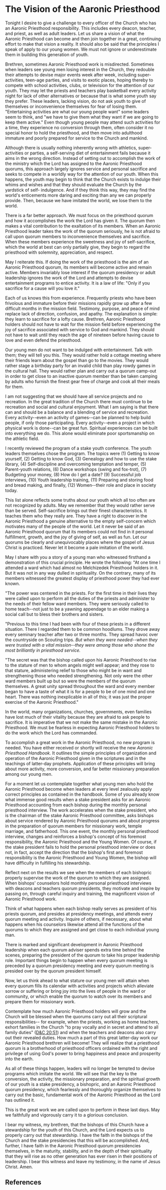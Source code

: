 # The Vision of the Aaronic Priesthood

Tonight I desire to give a challenge to every officer of the Church who has an
Aaronic Priesthood responsibility. This includes every deacon, teacher, and
priest, as well as adult leaders. Let us share a vision of what the Aaronic
Priesthood can become and then join together in a great, continuing effort to
make that vision a reality. It should also be said that the principles I speak
of apply to our young women. We must not ignore or underestimate them in
building this generation of youth.

Brethren, sometimes Aaronic Priesthood work is misdirected. Sometimes when
leaders see young men losing interest in the Church, they redouble their
attempts to devise major events week after week, including super-activities,
teen-age parties, and visits to exotic places, hoping thereby to compete with
school activities, clubs, or television for the attention of our youth. They
may let the priests and teachers play basketball every activity night for lack
of other alternatives or because that is what some youth say they prefer.
These leaders, lacking vision, do not ask youth to give of themselves or
inconvenience themselves for fear of losing them. "Entertaining activities are
what our young people want" some leaders seem to think, and "we have to give
them what they want if we are going to keep them active." Even though young
people may attend such activities for a time, they experience no conversion
through them, often consider it no special honor to hold the priesthood, and
then move into adulthood immature and poorly prepared for service to the
Church and mankind.

Although there is usually nothing inherently wrong with athletics, super-
activities or parties, a self-serving diet of entertainment fails because it
aims in the wrong direction. Instead of setting out to accomplish the work of
the ministry which the Lord has assigned to the Aaronic Priesthood quorums,
this approach largely ignores service and personal sacrifice and seeks to
compete in a worldly way for the attention of our youth. When this happens,
the youth may begin to think that the Church exists to indulge their whims and
wishes and that they should evaluate the Church by the yardstick of self-
indulgence. And if they think this way, they may find the world's enticements
more daring and exciting than any we can properly provide. Then, because we
have imitated the world, we lose them to the world.

There is a far better approach. We must focus on the priesthood quorum and how
it accomplishes the work the Lord has given it. The quorum then makes a vital
contribution to the exaltation of its members. When an Aaronic Priesthood
leader takes the work of the quorum seriously, he is not afraid to call upon
quorum members to inconvenience themselves and sacrifice. When these members
experience the sweetness and joy of self-sacrifice, which the world at best
can only partially give, they begin to regard the priesthood with solemnity,
appreciation, and respect.

May I reiterate this. If doing the work of the priesthood is the aim of an
Aaronic Priesthood quorum, its members will become active and remain active.
Members invariably lose interest if the quorum presidency or adult leadership
ignores the work of the Lord and attempts to devise entertainment programs to
entice activity. It is a law of life: "Only if you sacrifice for a cause will
you love it."

Each of us knows this from experience. Frequently priests who have been
frivolous and immature before their missions rapidly grow up after a few
difficult months in the mission field. Testimony, purpose, and peace of mind
replace lack of direction, confusion, and apathy. The explanation is simple:
they learn to sacrifice for a lofty cause. Brethren, Aaronic Priesthood
holders should not have to wait for the mission field before experiencing the
joy of sacrifice associated with service to God and mankind. They should not
have to wait until they reach the age of nineteen before having cause to love
and even defend the priesthood.

Our young men do not want to be indulged with entertainment. Talk with them;
they will tell you this. They would rather hold a cottage meeting where their
friends learn about the gospel than go to the movies. They would rather stage
a birthday party for an invalid child than play rowdy games in the cultural
hall. They would rather plan and carry out a quorum camp-out in order to get
close to an inactive quorum member than be taken camping by adults who furnish
the finest gear free of charge and cook all their meals for them.

I am not suggesting that we should have all service projects and no
recreation. In the great tradition of the Church there must continue to be
recreation and social and cultural enjoyment. What I am saying is that there
can and should be a balance and a blending of service and recreation. Every
activity--even an activity of games--can be planned to help build people, if
only those participating. Every activity--even a project in which physical
work is done--can be great fun. Spiritual experiences can be built into
everything we do. This alone would eliminate poor sportsmanship on the
athletic field.

I recently reviewed the program of a stake youth conference. The youth leaders
themselves chose the program. The topics were (1) Getting to know yourself,
(2) Getting to know God, (3) Genealogy and how to use the stake library, (4)
Self-discipline and overcoming temptation and temper, (5) Parent-youth
relations, (6) Dance workshops (swing and fox-trot), (7) Budgeting your money,
(8) How do I get a date? (9) Successful job interviews, (10) Youth leadership
training, (11) Preparing and storing food and bread making, and finally, (12)
Women--their role and place in society today.

This list alone reflects some truths about our youth which all too often are
not recognized by adults. May we remember that they would rather serve than be
served. Self-sacrifice brings out their finest characteristics. It teaches
them who they really are. They have a right to discover in the Aaronic
Priesthood a genuine alternative to the empty self-concern which motivates
many of the people of the world. Let it never be said of an Aaronic Priesthood
quorum that its members could not find in it personal fulfillment, growth, and
the joy of giving of self, as well as fun. Let our quorums be clearly and
unequivocably places where the gospel of Jesus Christ is practiced. Never let
it become a pale imitation of the world.

May I share with you a story of a young man who witnessed firsthand a
demonstration of this crucial principle. He wrote the following: "At one time
I attended a ward which had almost no Melchizedek Priesthood holders in it.
But it was not in any way dulled in spirituality. On the contrary, many of its
members witnessed the greatest display of priesthood power they had ever
known.

"The power was centered in the priests. For the first time in their lives they
were called upon to perform all the duties of the priests and administer to
the needs of their fellow ward members. They were seriously called to home
teach--not just to be a yawning appendage to an elder making a social call but
to bless their brothers and sisters.

"Previous to this time I had been with four of these priests in a different
situation. There I regarded them to be common hoodlums. They drove away every
seminary teacher after two or three months. They spread havoc over the
countryside on Scouting trips. _But when they were needed--when they were
trusted with a vital mission--they were among those who shone the most
brilliantly in priesthood service._

"The secret was that the bishop called upon his Aaronic Priesthood to rise to
the stature of men to whom angels might well appear; and they rose to that
stature, administering relief to those who might be in want and strengthening
those who needed strengthening. Not only were the other ward members built up
but so were the members of the quorum themselves. A great unity spread
throughout the ward and every member began to have a taste of what it is for a
people to be of one mind and one heart. There was nothing inexplicable in all
of this; it was just the proper exercise of the Aaronic Priesthood."

In the world, many organizations, churches, governments, even families have
lost much of their vitality because they are afraid to ask people to
sacrifice. It is imperative that we not make the same mistake in the Aaronic
Priesthood. We must be fearless in expecting Aaronic Priesthood holders to do
the work which the Lord has commanded.

To accomplish a great work in the Aaronic Priesthood, no new program is
needed. You have either received or shortly will receive the new _Aaronic
Priesthood Handbook._ It outlines the simple principles of organization and
operation of the Aaronic Priesthood given in the scriptures and in the
teachings of latter-day prophets. Application of these principles will bring
about more activity, more conversion, and far better missionary preparation
among our young men.

For a moment let us contemplate together what young men who hold the Aaronic
Priesthood become when leaders at every level zealously apply correct
principles as contained in the handbook. Some of you already know what immense
good results when a stake president asks for an Aaronic Priesthood accounting
from each bishop during the monthly personal priesthood interview. The work
accelerates when the stake president, who is the chairman of the stake Aaronic
Priesthood committee, asks bishops about service rendered by Aaronic
Priesthood quorums and about progress in the preparation of quorum members for
missionary work, temple marriage, and fatherhood. This one event, the monthly
personal priesthood interview, changes and reinforces a bishop's concept of
his foremost responsibility, the Aaronic Priesthood and the Young Women. Of
course, if the stake president fails to hold the personal priesthood interview
or does not, in fact, accept the direction that the bishop's first and
foremost responsibility is the Aaronic Priesthood and Young Women, the bishop
will have difficulty in fulfilling his stewardship.

Reflect next on the results we see when the members of each bishopric properly
supervise the work of the quorum to which they are assigned. When bishops'
counselors hold monthly personal priesthood interviews with deacons and
teachers quorum presidents, they motivate and inspire by passing on, through
careful inquiry and training, the magnificent vision of Aaronic Priesthood
work.

Think of what happens when each bishop really serves as president of his
priests quorum, and presides at presidency meetings, and attends every quorum
meeting and activity. Inquire of others, if necessary, about what happens when
his counselors likewise attend all the functions of the quorums to which they
are assigned and get close to each individual young man.

There is marked and significant development in Aaronic Priesthood leadership
when each quorum adviser spends extra time behind the scenes, preparing the
president of the quorum to take his proper leadership role. Important things
begin to happen when every quorum meeting is preceded by a quorum presidency
meeting and every quorum meeting is presided over by the quorum president
himself.

Now, let us think ahead to what stature our young men will attain when every
quorum fills its calendar with activities and projects which alleviate sorrow
or suffering or bring joy into the lives of people in the ward or community,
or which enable the quorum to watch over its members and prepare them for
missionary work.

Contemplate how much Aaronic Priesthood holders will grow and the Church will
be blessed when the quorums carry out all their scriptural responsibilities--
for example, when the priests, working as home teachers, exhort families in
the Church "to pray vocally and in secret and attend to all family duties"
([D&amp;C 20:51](/scriptures/dc-testament/dc/20.51?lang=eng#50)) and when the
teachers and deacons also carry out their revealed duties. How much a part of
this great latter-day work our Aaronic Priesthood brethren will become! They
will realize that a priesthood quorum is a brotherhood of priesthood officers
ordained with the right and privilege of using God's power to bring happiness
and peace and prosperity into the earth.

As all of these things happen, leaders will no longer be tempted to devise
programs which imitate the world. We will see that the key to the conversion,
the activity, the missionary preparation, and the spiritual growth of our
youth is a stake presidency, a bishopric, and an Aaronic Priesthood quorum
presidency, which fearlessly and thoroughly organize themselves to carry out
the basic, fundamental work of the Aaronic Priesthood as the Lord has outlined
it.

This is the great work we are called upon to perform in these last days. May
we faithfully and vigorously carry it to a glorious conclusion.

I bear my witness, my brethren, that the bishops of this Church have a
stewardship for the youth of this Church, and the Lord expects us to properly
carry out that stewardship. I have the faith in the bishops of the Church and
the stake presidencies that this will be accomplished. And, further, I have
faith in the Aaronic Priesthood quorum presidencies themselves, in the
maturity, stability, and in the depth of their spirituality that they will
rise as no other generation has ever risen in their positions of leadership. I
bear this witness and leave my testimony, in the name of Jesus Christ. Amen.

## References

